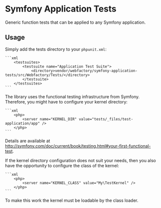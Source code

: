 # Symfony Application Tests #

Generic function tests that can be applied to any Symfony application.

## Usage ##

Simply add the tests directory to your ``phpunit.xml``:

    ```xml
        <testsuites>
            <testsuite name="Application Test Suite">
                <directory>vendor/webfactory/symfony-application-tests/src/Webfactory/Tests/</directory>
            </testsuite>
        </testsuites>
    ```

The library uses the functional testing infrastructure from Symfony.
Therefore, you might have to configure your kernel directory:

    ```xml
        <php>
            <server name="KERNEL_DIR" value="tests/_files/test-application/app" />
        </php>
    ```

Details are available at http://symfony.com/doc/current/book/testing.html#your-first-functional-test.

If the kernel directory configuration does not suit your needs, then you also have the opportunity
to configure the class of the kernel:

    ```xml
        <php>
            <server name="KERNEL_CLASS" value="My\TestKernel" />
        </php>
    ```

To make this work the kernel must be loadable by the class loader.
